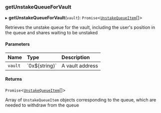 ### getUnstakeQueueForVault

▸ **getUnstakeQueueForVault**(`vault`): `Promise`\<[`UnstakeQueueItem`](../../../interfaces/UnstakeQueueItem.md)[]\>

Retrieves the unstake queue for the vault, including the user's position in the queue and shares waiting to be unstaked

#### Parameters

| Name | Type | Description |
| :------ | :------ | :------ |
| `vault` | \`0x$\{string}\` | A vault address |

#### Returns

`Promise`\<[`UnstakeQueueItem`](../../../interfaces/UnstakeQueueItem.md)[]\>

Array of `UnstakeQueueItem` objects corresponding to the queue, which are needed to withdraw from the queue
